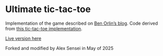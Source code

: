 # Ultimate tic-tac-toe

Implementation of the game described on
[Ben Orlin’s blog](http://mathwithbaddrawings.com/2013/06/16/ultimate-tic-tac-toe/).
Code derived from [this tic-tac-toe implementation](https://github.com/josephwegner/node-tac-toe).

[Live version here](http://andylolz.github.io/ultimate-tic-tac-toe/)

Forked and modified by Alex Sensei in May of 2025

